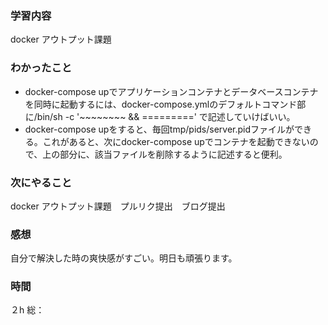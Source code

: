 ### 学習内容
docker アウトプット課題
### わかったこと
- docker-compose upでアプリケーションコンテナとデータベースコンテナを同時に起動するには、docker-compose.ymlのデフォルトコマンド部に/bin/sh -c '~~~~~~~~ && =========' で記述していけばいい。
- docker-compose upをすると、毎回tmp/pids/server.pidファイルができる。これがあると、次にdocker-compose upでコンテナを起動できないので、上の部分に、該当ファイルを削除するように記述すると便利。
### 次にやること
docker アウトプット課題　プルリク提出　ブログ提出
### 感想
自分で解決した時の爽快感がすごい。明日も頑張ります。
### 時間
２h
総：
